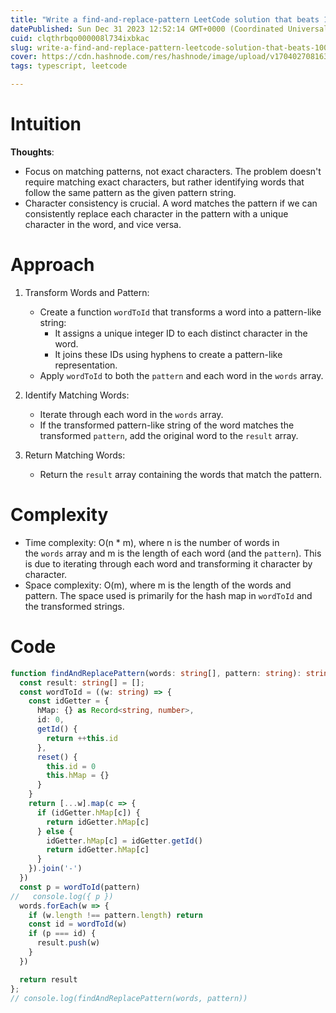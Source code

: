 ```yaml
---
title: "Write a find-and-replace-pattern LeetCode solution that beats 100.00% of users with TypeScript [54ms]"
datePublished: Sun Dec 31 2023 12:52:14 GMT+0000 (Coordinated Universal Time)
cuid: clqthrbqo000008l734ixbkac
slug: write-a-find-and-replace-pattern-leetcode-solution-that-beats-10000-of-users-with-typescript-54ms
cover: https://cdn.hashnode.com/res/hashnode/image/upload/v1704027081631/29b486d8-5aaa-4d78-ae60-3465846364cf.png
tags: typescript, leetcode

---
```


# Intuition
<!-- Describe your first thoughts on how to solve this problem. -->
**Thoughts**:
- Focus on matching patterns, not exact characters. The problem doesn't require matching exact characters, but rather identifying words that follow the same pattern as the given pattern string.
- Character consistency is crucial. A word matches the pattern if we can consistently replace each character in the pattern with a unique character in the word, and vice versa.


# Approach
<!-- Describe your approach to solving the problem. -->
1.  Transform Words and Pattern:

    -   Create a function `wordToId` that transforms a word into a pattern-like string:
        -   It assigns a unique integer ID to each distinct character in the word.
        -   It joins these IDs using hyphens to create a pattern-like representation.
    -   Apply `wordToId` to both the `pattern` and each word in the `words` array.
2.  Identify Matching Words:

    -   Iterate through each word in the `words` array.
    -   If the transformed pattern-like string of the word matches the transformed `pattern`, add the original word to the `result` array.
3.  Return Matching Words:

    -   Return the `result` array containing the words that match the pattern.
# Complexity
-   Time complexity: O(n * m), where n is the number of words in the `words` array and m is the length of each word (and the `pattern`). This is due to iterating through each word and transforming it character by character.
-   Space complexity: O(m), where m is the length of the words and pattern. The space used is primarily for the hash map in `wordToId` and the transformed strings.

# Code

```typescript
function findAndReplacePattern(words: string[], pattern: string): string[] {
  const result: string[] = [];
  const wordToId = ((w: string) => {
    const idGetter = {
      hMap: {} as Record<string, number>,
      id: 0,
      getId() {
        return ++this.id
      },
      reset() {
        this.id = 0
        this.hMap = {}
      }
    }
    return [...w].map(c => {
      if (idGetter.hMap[c]) {
        return idGetter.hMap[c]
      } else {
        idGetter.hMap[c] = idGetter.getId()
        return idGetter.hMap[c]
      }
    }).join('-')
  })
  const p = wordToId(pattern)
//   console.log({ p })
  words.forEach(w => {
    if (w.length !== pattern.length) return
    const id = wordToId(w) 
    if (p === id) {
      result.push(w)
    }
  })

  return result
};
// console.log(findAndReplacePattern(words, pattern))
```